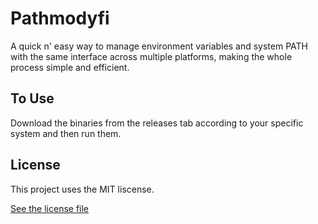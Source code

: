 # Pathmodyfi

A quick n' easy way to manage environment variables and system PATH with the same interface across multiple platforms, making the whole process simple and efficient.

## To Use

Download the binaries from the releases tab according to your specific system and then run them.

## License

This project uses the MIT liscense.

[See the license file](LICENSE.md)